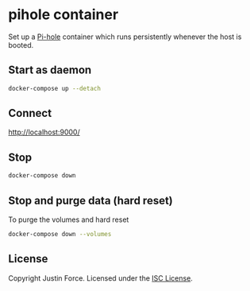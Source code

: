 # pihole container

Set up a [Pi-hole][] container which runs persistently whenever the host
is booted.

[pi-hole]: https://pi-hole.net/

## Start as daemon

```sh
docker-compose up --detach
```

## Connect

<http://localhost:9000/>

## Stop

```sh
docker-compose down
```

## Stop and purge data (hard reset)

To purge the volumes and hard reset

```sh
docker-compose down --volumes
```

## License

Copyright Justin Force. Licensed under the [ISC License][].

[isc license]: http://www.opensource.org/licenses/ISC
